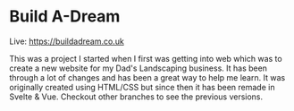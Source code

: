 # Build A-Dream

Live: https://buildadream.co.uk

This was a project I started when I first was getting into web which was to create a new website for my Dad's Landscaping business. It has been through a lot of changes and has been a great way to help me learn. It was originally created using HTML/CSS but since then it has been remade in Svelte & Vue. Checkout other branches to see the previous versions.
